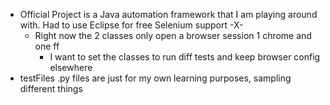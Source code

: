 
- Official Project is a Java automation framework that I am playing around with.  Had to use Eclipse for free Selenium support -X-
  - Right now the 2 classes only open a browser session 1 chrome and one ff
    - I want to set the classes to run diff tests and keep browser config elsewhere
- testFiles .py files are just for my own learning purposes, sampling different things
